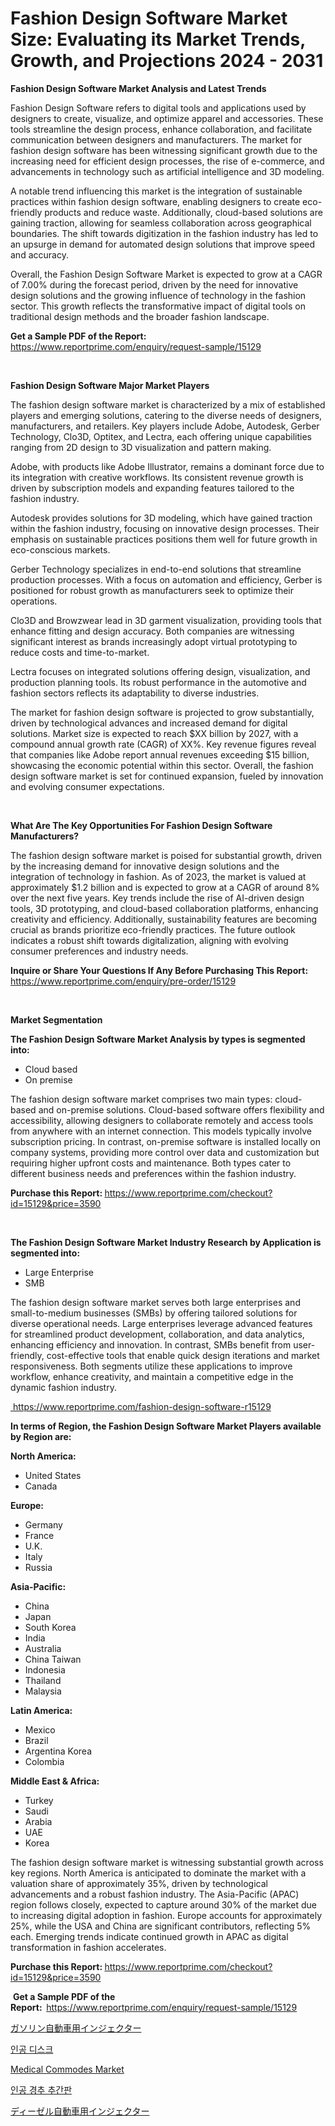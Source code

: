 <p><h1>Fashion Design Software Market Size: Evaluating its Market Trends, Growth, and Projections 2024 - 2031</h1></p><p><strong>Fashion Design Software Market Analysis and Latest Trends</strong></p>
<p><p>Fashion Design Software refers to digital tools and applications used by designers to create, visualize, and optimize apparel and accessories. These tools streamline the design process, enhance collaboration, and facilitate communication between designers and manufacturers. The market for fashion design software has been witnessing significant growth due to the increasing need for efficient design processes, the rise of e-commerce, and advancements in technology such as artificial intelligence and 3D modeling.</p><p>A notable trend influencing this market is the integration of sustainable practices within fashion design software, enabling designers to create eco-friendly products and reduce waste. Additionally, cloud-based solutions are gaining traction, allowing for seamless collaboration across geographical boundaries. The shift towards digitization in the fashion industry has led to an upsurge in demand for automated design solutions that improve speed and accuracy.</p><p>Overall, the Fashion Design Software Market is expected to grow at a CAGR of 7.00% during the forecast period, driven by the need for innovative design solutions and the growing influence of technology in the fashion sector. This growth reflects the transformative impact of digital tools on traditional design methods and the broader fashion landscape.</p></p>
<p><strong>Get a Sample PDF of the Report:&nbsp;</strong> <a href="https://www.reportprime.com/enquiry/request-sample/15129">https://www.reportprime.com/enquiry/request-sample/15129</a></p>
<p>&nbsp;</p>
<p><strong>Fashion Design Software Major Market Players</strong></p>
<p><p>The fashion design software market is characterized by a mix of established players and emerging solutions, catering to the diverse needs of designers, manufacturers, and retailers. Key players include Adobe, Autodesk, Gerber Technology, Clo3D, Optitex, and Lectra, each offering unique capabilities ranging from 2D design to 3D visualization and pattern making.</p><p>Adobe, with products like Adobe Illustrator, remains a dominant force due to its integration with creative workflows. Its consistent revenue growth is driven by subscription models and expanding features tailored to the fashion industry.</p><p>Autodesk provides solutions for 3D modeling, which have gained traction within the fashion industry, focusing on innovative design processes. Their emphasis on sustainable practices positions them well for future growth in eco-conscious markets.</p><p>Gerber Technology specializes in end-to-end solutions that streamline production processes. With a focus on automation and efficiency, Gerber is positioned for robust growth as manufacturers seek to optimize their operations.</p><p>Clo3D and Browzwear lead in 3D garment visualization, providing tools that enhance fitting and design accuracy. Both companies are witnessing significant interest as brands increasingly adopt virtual prototyping to reduce costs and time-to-market.</p><p>Lectra focuses on integrated solutions offering design, visualization, and production planning tools. Its robust performance in the automotive and fashion sectors reflects its adaptability to diverse industries.</p><p>The market for fashion design software is projected to grow substantially, driven by technological advances and increased demand for digital solutions. Market size is expected to reach $XX billion by 2027, with a compound annual growth rate (CAGR) of XX%. Key revenue figures reveal that companies like Adobe report annual revenues exceeding $15 billion, showcasing the economic potential within this sector. Overall, the fashion design software market is set for continued expansion, fueled by innovation and evolving consumer expectations.</p></p>
<p>&nbsp;</p>
<p><strong>What Are The Key Opportunities For Fashion Design Software Manufacturers?</strong></p>
<p><p>The fashion design software market is poised for substantial growth, driven by the increasing demand for innovative design solutions and the integration of technology in fashion. As of 2023, the market is valued at approximately $1.2 billion and is expected to grow at a CAGR of around 8% over the next five years. Key trends include the rise of AI-driven design tools, 3D prototyping, and cloud-based collaboration platforms, enhancing creativity and efficiency. Additionally, sustainability features are becoming crucial as brands prioritize eco-friendly practices. The future outlook indicates a robust shift towards digitalization, aligning with evolving consumer preferences and industry needs.</p></p>
<p><strong>Inquire or Share Your Questions If Any Before Purchasing This Report:</strong> <a href="https://www.reportprime.com/enquiry/pre-order/15129">https://www.reportprime.com/enquiry/pre-order/15129</a></p>
<p>&nbsp;</p>
<p><strong>Market Segmentation</strong></p>
<p><strong>The Fashion Design Software Market Analysis by types is segmented into:</strong></p>
<p><ul><li>Cloud based</li><li>On premise</li></ul></p>
<p><p>The fashion design software market comprises two main types: cloud-based and on-premise solutions. Cloud-based software offers flexibility and accessibility, allowing designers to collaborate remotely and access tools from anywhere with an internet connection. This models typically involve subscription pricing. In contrast, on-premise software is installed locally on company systems, providing more control over data and customization but requiring higher upfront costs and maintenance. Both types cater to different business needs and preferences within the fashion industry.</p></p>
<p><strong>Purchase this Report:&nbsp;</strong><a href="https://www.reportprime.com/checkout?id=15129&price=3590">https://www.reportprime.com/checkout?id=15129&price=3590</a></p>
<p>&nbsp;</p>
<p><strong>The Fashion Design Software Market Industry Research by Application is segmented into:</strong></p>
<p><ul><li>Large Enterprise</li><li>SMB</li></ul></p>
<p><p>The fashion design software market serves both large enterprises and small-to-medium businesses (SMBs) by offering tailored solutions for diverse operational needs. Large enterprises leverage advanced features for streamlined product development, collaboration, and data analytics, enhancing efficiency and innovation. In contrast, SMBs benefit from user-friendly, cost-effective tools that enable quick design iterations and market responsiveness. Both segments utilize these applications to improve workflow, enhance creativity, and maintain a competitive edge in the dynamic fashion industry.</p></p>
<p><a href="https://www.reportprime.com/fashion-design-software-r15129">&nbsp;https://www.reportprime.com/fashion-design-software-r15129</a></p>
<p><strong>In terms of Region, the Fashion Design Software Market Players available by Region are:</strong></p>
<p>
    <p> <strong> North America: </strong>
        <ul>
            <li>United States</li>
            <li>Canada</li>
        </ul>
        </p> 
    <p> <strong> Europe: </strong>
        <ul>
            <li>Germany</li>
            <li>France</li>
            <li>U.K.</li>
            <li>Italy</li>
            <li>Russia</li>
        </ul>
        </p> 
    <p> <strong> Asia-Pacific: </strong>
        <ul>
            <li>China</li>
            <li>Japan</li>
            <li>South Korea</li>
            <li>India</li>
            <li>Australia</li>
            <li>China Taiwan</li>
            <li>Indonesia</li>
            <li>Thailand</li>
            <li>Malaysia</li>
        </ul>
        </p> 
    <p> <strong> Latin America: </strong>
        <ul>
            <li>Mexico</li>
            <li>Brazil</li>
            <li>Argentina Korea</li>
            <li>Colombia</li>
        </ul>
        </p> 
    <p> <strong> Middle East & Africa: </strong>
        <ul>
            <li>Turkey</li>
            <li>Saudi</li>
            <li>Arabia</li>
            <li>UAE</li>
            <li>Korea</li>
        </ul>
    </p>
    </p>
<p><p>The fashion design software market is witnessing substantial growth across key regions. North America is anticipated to dominate the market with a valuation share of approximately 35%, driven by technological advancements and a robust fashion industry. The Asia-Pacific (APAC) region follows closely, expected to capture around 30% of the market due to increasing digital adoption in fashion. Europe accounts for approximately 25%, while the USA and China are significant contributors, reflecting 5% each. Emerging trends indicate continued growth in APAC as digital transformation in fashion accelerates.</p></p>
<p><strong>Purchase this Report: </strong><a href="https://www.reportprime.com/checkout?id=15129&price=3590">https://www.reportprime.com/checkout?id=15129&price=3590</a></p>
<p>&nbsp;<strong>Get a Sample PDF of the Report:&nbsp;&nbsp;</strong><a href="https://www.reportprime.com/enquiry/request-sample/15129">https://www.reportprime.com/enquiry/request-sample/15129</a></p>
<p><strong></strong></p>
<p><p><a href="https://medium.com/@mares423/gasoline-automotive-injector-market-%E3%81%AF-%E3%82%B3%E3%82%B9%E3%83%88%E7%AE%A1%E7%90%86%E3%81%A8%E5%8A%B9%E7%8E%87%E5%90%91%E4%B8%8A%E3%82%92%E5%84%AA%E5%85%88%E3%81%97%E3%81%BE%E3%81%99-%E3%81%95%E3%82%89%E3%81%AB-%E5%A0%B1%E5%91%8A%E6%9B%B8%E3%81%AF%E5%B8%82%E5%A0%B4%E3%81%AE%E9%9C%80%E8%A6%81%E9%9D%A2%E3%81%A8%E4%BE%9B%E7%B5%A6%E9%9D%A2%E3%81%AE%E4%B8%A1%E6%96%B9%E3%82%92%E3%82%AB%E3%83%90%E3%83%BC%E3%81%97%E3%81%A6%E3%81%84%E3%81%BE%E3%81%99-gasoline-cb717206adec">ガソリン自動車用インジェクター</a></p><p><a href="https://medium.com/@brendanmata77/%EC%84%B8%EA%B3%84-artificial-discs-market-%EC%9D%80-2024%EC%97%90%EC%84%9C-2031%EB%A1%9C-%EC%97%B0%ED%8F%89%EA%B7%A0-%EC%A6%9D%EA%B0%80%EC%9C%A8%EC%9D%84-%EB%B3%B4%EC%9D%BC-%EA%B2%83%EC%9C%BC%EB%A1%9C-%EC%98%88%EC%83%81%EB%90%A9%EB%8B%88%EB%8B%A4-263c7d62bf5a">인공 디스크</a></p><p><a href="https://www.linkedin.com/pulse/medical-commodes-market-industry-trends-forecast-period-r6lwe?trackingId=ADpXchXnQ4eCdlm164ufqA%3D%3D">Medical Commodes Market</a></p><p><a href="https://medium.com/@brendanmata77/artificial-cervical-intervertebral-disc-market-%EC%9D%98-%EA%B8%80%EB%A1%9C%EB%B2%8C-%EC%8B%9C%EC%9E%A5-%EA%B0%9C%EC%9A%94%EB%8A%94-%EC%A0%84-%EC%84%B8%EA%B3%84-%EB%B0%8F-%EC%A3%BC%EC%9A%94-%EC%8B%9C%EC%9E%A5%EC%9D%98-%EC%82%B0%EC%97%85%EC%97%90-%EC%98%81%ED%96%A5%EC%9D%84-%EB%AF%B8%EC%B9%98%EB%8A%94-%EC%A3%BC%EC%9A%94-%ED%8A%B8%EB%A0%8C%EB%93%9C%EC%97%90-%EB%8C%80%ED%95%9C-a13843afac79">인공 경추 추간판</a></p><p><a href="https://medium.com/@mares423/diesel-automotive-injector-market-%E3%81%AE%E3%82%B0%E3%83%AD%E3%83%BC%E3%83%90%E3%83%AB%E5%B8%82%E5%A0%B4%E6%A6%82%E8%A6%81%E3%81%AF-%E4%B8%96%E7%95%8C%E3%81%8A%E3%82%88%E3%81%B3%E4%B8%BB%E8%A6%81%E5%B8%82%E5%A0%B4%E3%81%AB%E3%81%8A%E3%81%91%E3%82%8B%E6%A5%AD%E7%95%8C%E3%81%AB%E5%BD%B1%E9%9F%BF%E3%82%92%E4%B8%8E%E3%81%88%E3%82%8B%E4%B8%BB%E8%A6%81%E3%81%AA%E3%83%88%E3%83%AC%E3%83%B3%E3%83%89%E3%81%AB%E3%81%A4%E3%81%84%E3%81%A6-%E7%8B%AC%E8%87%AA%E3%81%AE%E8%A6%96%E7%82%B9%E3%82%92%E6%8F%90%E4%BE%9B%E3%81%97%E3%81%BE%E3%81%99-567d70c927f0">ディーゼル自動車用インジェクター</a></p></p>